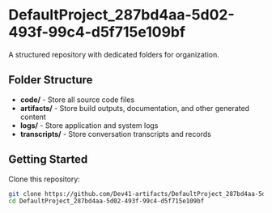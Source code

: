 # DefaultProject_287bd4aa-5d02-493f-99c4-d5f715e109bf
A structured repository with dedicated folders for organization.

## Folder Structure

- **code/** - Store all source code files
- **artifacts/** - Store build outputs, documentation, and other generated content
- **logs/** - Store application and system logs
- **transcripts/** - Store conversation transcripts and records

## Getting Started

Clone this repository:
```bash
git clone https://github.com/Dev41-artifacts/DefaultProject_287bd4aa-5d02-493f-99c4-d5f715e109bf
cd DefaultProject_287bd4aa-5d02-493f-99c4-d5f715e109bf
```

